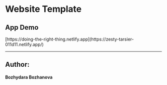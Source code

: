 <h1>Website Template</h1>

<h2>App Demo</h2>
[https://doing-the-right-thing.netlify.app](https://zesty-tarsier-011d11.netlify.app/)
<hr>

<h2>Author:</h2>
<h4>Bozhydara Bozhanova</h4>
